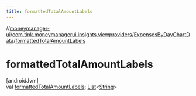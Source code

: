 ```yaml
---
title: formattedTotalAmountLabels
---
```

//[moneymanager-ui](../../../index.html)/[com.tink.moneymanagerui.insights.viewproviders](../index.html)/[ExpensesByDayChartData](index.html)/[formattedTotalAmountLabels](formatted-total-amount-labels.html)



# formattedTotalAmountLabels



[androidJvm]\
val [formattedTotalAmountLabels](formatted-total-amount-labels.html): [List](https://kotlinlang.org/api/latest/jvm/stdlib/kotlin.collections/-list/index.html)&lt;[String](https://kotlinlang.org/api/latest/jvm/stdlib/kotlin/-string/index.html)&gt;




